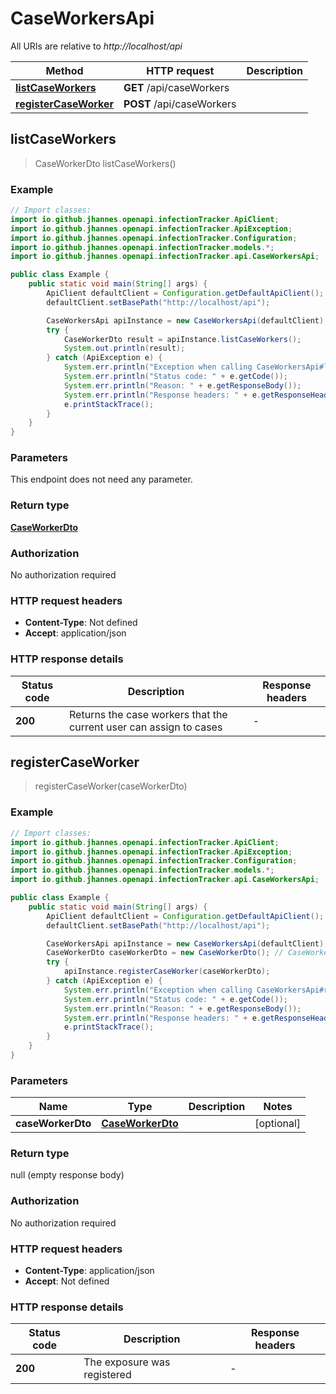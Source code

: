 # CaseWorkersApi

All URIs are relative to *http://localhost/api*

Method | HTTP request | Description
------------- | ------------- | -------------
[**listCaseWorkers**](CaseWorkersApi.md#listCaseWorkers) | **GET** /api/caseWorkers | 
[**registerCaseWorker**](CaseWorkersApi.md#registerCaseWorker) | **POST** /api/caseWorkers | 



## listCaseWorkers

> CaseWorkerDto listCaseWorkers()



### Example

```java
// Import classes:
import io.github.jhannes.openapi.infectionTracker.ApiClient;
import io.github.jhannes.openapi.infectionTracker.ApiException;
import io.github.jhannes.openapi.infectionTracker.Configuration;
import io.github.jhannes.openapi.infectionTracker.models.*;
import io.github.jhannes.openapi.infectionTracker.api.CaseWorkersApi;

public class Example {
    public static void main(String[] args) {
        ApiClient defaultClient = Configuration.getDefaultApiClient();
        defaultClient.setBasePath("http://localhost/api");

        CaseWorkersApi apiInstance = new CaseWorkersApi(defaultClient);
        try {
            CaseWorkerDto result = apiInstance.listCaseWorkers();
            System.out.println(result);
        } catch (ApiException e) {
            System.err.println("Exception when calling CaseWorkersApi#listCaseWorkers");
            System.err.println("Status code: " + e.getCode());
            System.err.println("Reason: " + e.getResponseBody());
            System.err.println("Response headers: " + e.getResponseHeaders());
            e.printStackTrace();
        }
    }
}
```

### Parameters

This endpoint does not need any parameter.

### Return type

[**CaseWorkerDto**](CaseWorkerDto.md)

### Authorization

No authorization required

### HTTP request headers

- **Content-Type**: Not defined
- **Accept**: application/json

### HTTP response details
| Status code | Description | Response headers |
|-------------|-------------|------------------|
| **200** | Returns the case workers that the current user can assign to cases |  -  |


## registerCaseWorker

> registerCaseWorker(caseWorkerDto)



### Example

```java
// Import classes:
import io.github.jhannes.openapi.infectionTracker.ApiClient;
import io.github.jhannes.openapi.infectionTracker.ApiException;
import io.github.jhannes.openapi.infectionTracker.Configuration;
import io.github.jhannes.openapi.infectionTracker.models.*;
import io.github.jhannes.openapi.infectionTracker.api.CaseWorkersApi;

public class Example {
    public static void main(String[] args) {
        ApiClient defaultClient = Configuration.getDefaultApiClient();
        defaultClient.setBasePath("http://localhost/api");

        CaseWorkersApi apiInstance = new CaseWorkersApi(defaultClient);
        CaseWorkerDto caseWorkerDto = new CaseWorkerDto(); // CaseWorkerDto | 
        try {
            apiInstance.registerCaseWorker(caseWorkerDto);
        } catch (ApiException e) {
            System.err.println("Exception when calling CaseWorkersApi#registerCaseWorker");
            System.err.println("Status code: " + e.getCode());
            System.err.println("Reason: " + e.getResponseBody());
            System.err.println("Response headers: " + e.getResponseHeaders());
            e.printStackTrace();
        }
    }
}
```

### Parameters


Name | Type | Description  | Notes
------------- | ------------- | ------------- | -------------
 **caseWorkerDto** | [**CaseWorkerDto**](CaseWorkerDto.md)|  | [optional]

### Return type

null (empty response body)

### Authorization

No authorization required

### HTTP request headers

- **Content-Type**: application/json
- **Accept**: Not defined

### HTTP response details
| Status code | Description | Response headers |
|-------------|-------------|------------------|
| **200** | The exposure was registered |  -  |

